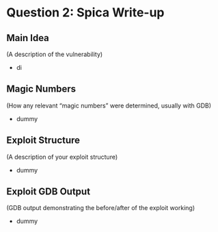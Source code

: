 # Question 2: Spica Write-up
## Main Idea
(A description of the vulnerability)
- di

## Magic Numbers
(How any relevant “magic numbers” were determined, usually with GDB)
- dummy

## Exploit Structure
(A description of your exploit structure)
- dummy


## Exploit GDB Output
(GDB output demonstrating the before/after of the exploit working)
- dummy
